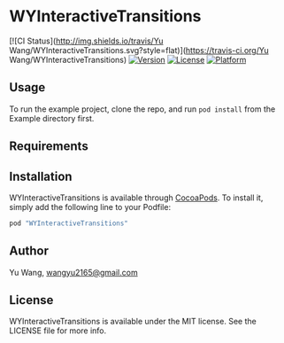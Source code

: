 # WYInteractiveTransitions

[![CI Status](http://img.shields.io/travis/Yu Wang/WYInteractiveTransitions.svg?style=flat)](https://travis-ci.org/Yu Wang/WYInteractiveTransitions)
[![Version](https://img.shields.io/cocoapods/v/WYInteractiveTransitions.svg?style=flat)](http://cocoapods.org/pods/WYInteractiveTransitions)
[![License](https://img.shields.io/cocoapods/l/WYInteractiveTransitions.svg?style=flat)](http://cocoapods.org/pods/WYInteractiveTransitions)
[![Platform](https://img.shields.io/cocoapods/p/WYInteractiveTransitions.svg?style=flat)](http://cocoapods.org/pods/WYInteractiveTransitions)

## Usage

To run the example project, clone the repo, and run `pod install` from the Example directory first.

## Requirements

## Installation

WYInteractiveTransitions is available through [CocoaPods](http://cocoapods.org). To install
it, simply add the following line to your Podfile:

```ruby
pod "WYInteractiveTransitions"
```

## Author

Yu Wang, wangyu2165@gmail.com

## License

WYInteractiveTransitions is available under the MIT license. See the LICENSE file for more info.

